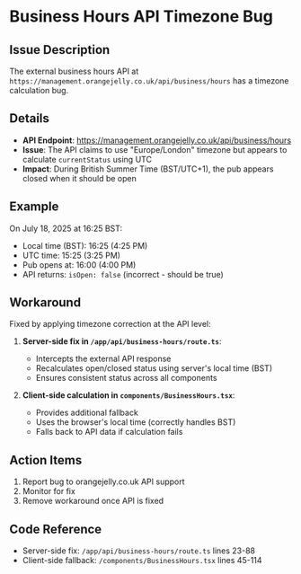 # Business Hours API Timezone Bug

## Issue Description
The external business hours API at `https://management.orangejelly.co.uk/api/business/hours` has a timezone calculation bug.

## Details
- **API Endpoint**: https://management.orangejelly.co.uk/api/business/hours
- **Issue**: The API claims to use "Europe/London" timezone but appears to calculate `currentStatus` using UTC
- **Impact**: During British Summer Time (BST/UTC+1), the pub appears closed when it should be open

## Example
On July 18, 2025 at 16:25 BST:
- Local time (BST): 16:25 (4:25 PM)
- UTC time: 15:25 (3:25 PM)
- Pub opens at: 16:00 (4:00 PM)
- API returns: `isOpen: false` (incorrect - should be true)

## Workaround
Fixed by applying timezone correction at the API level:

1. **Server-side fix in `/app/api/business-hours/route.ts`**:
   - Intercepts the external API response
   - Recalculates open/closed status using server's local time (BST)
   - Ensures consistent status across all components

2. **Client-side calculation in `components/BusinessHours.tsx`**:
   - Provides additional fallback
   - Uses the browser's local time (correctly handles BST)
   - Falls back to API data if calculation fails

## Action Items
1. Report bug to orangejelly.co.uk API support
2. Monitor for fix
3. Remove workaround once API is fixed

## Code Reference
- Server-side fix: `/app/api/business-hours/route.ts` lines 23-88
- Client-side fallback: `/components/BusinessHours.tsx` lines 45-114